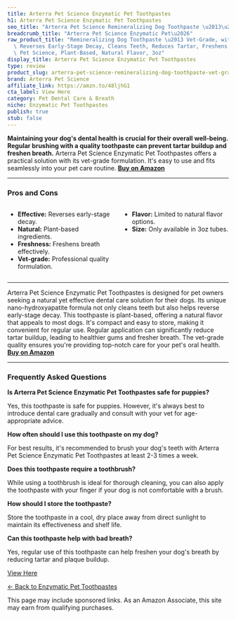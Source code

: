 ```yaml
---
title: Arterra Pet Science Enzymatic Pet Toothpastes
h1: Arterra Pet Science Enzymatic Pet Toothpastes
seo_title: "Arterra Pet Science Remineralizing Dog Toothpaste \u2013\u2026"
breadcrumb_title: "Arterra Pet Science Enzymatic Pet\u2026"
raw_product_title: "Remineralizing Dog Toothpaste \u2013 Vet-Grade, with Nano-Hydroxyapatite,\
  \ Reverses Early-Stage Decay, Cleans Teeth, Reduces Tartar, Freshens Breath by Arterra\
  \ Pet Science, Plant-Based, Natural Flavor, 3oz"
display_title: Arterra Pet Science Enzymatic Pet Toothpastes
type: review
product_slug: arterra-pet-science-remineralizing-dog-toothpaste-vet-grade-with-nano-h-ea467180
brand: Arterra Pet Science
affiliate_link: https://amzn.to/48ljhG1
cta_label: View Here
category: Pet Dental Care & Breath
niche: Enzymatic Pet Toothpastes
publish: true
stub: false
---
```


<div id="intro" class="full-width">
  <p><strong>Maintaining your dog's dental health is crucial for their overall well-being. Regular brushing with a quality toothpaste can prevent tartar buildup and freshen breath.</strong> Arterra Pet Science Enzymatic Pet Toothpastes offers a practical solution with its vet-grade formulation. It's easy to use and fits seamlessly into your pet care routine. <a href="https://amzn.to/48ljhG1" rel="nofollow sponsored noopener" target="_blank"><strong>Buy on Amazon</strong></a></p>
</div>

<hr />
<h3 id="pros-cons">Pros and Cons</h3>
<div class="pc-grid" style="display:grid;grid-template-columns:1fr 1fr;gap:16px;">
  <ul>
    <li><strong>Effective:</strong> Reverses early-stage decay.</li>
    <li><strong>Natural:</strong> Plant-based ingredients.</li>
    <li><strong>Freshness:</strong> Freshens breath effectively.</li>
    <li><strong>Vet-grade:</strong> Professional quality formulation.</li>
  </ul>
  <ul>
    <li><strong>Flavor:</strong> Limited to natural flavor options.</li>
    <li><strong>Size:</strong> Only available in 3oz tubes.</li>
  </ul>
</div>
<hr />

<div class="full-width">
  <p>Arterra Pet Science Enzymatic Pet Toothpastes is designed for pet owners seeking a natural yet effective dental care solution for their dogs. Its unique nano-hydroxyapatite formula not only cleans teeth but also helps reverse early-stage decay. This toothpaste is plant-based, offering a natural flavor that appeals to most dogs. It's compact and easy to store, making it convenient for regular use. Regular application can significantly reduce tartar buildup, leading to healthier gums and fresher breath. The vet-grade quality ensures you're providing top-notch care for your pet's oral health. <a href="https://amzn.to/48ljhG1" rel="nofollow sponsored noopener" target="_blank"><strong>Buy on Amazon</strong></a></p>
</div>

<hr />
<h3 id="faqs">Frequently Asked Questions</h3>

<p><strong>Is Arterra Pet Science Enzymatic Pet Toothpastes safe for puppies?</strong></p>
<p>Yes, this toothpaste is safe for puppies. However, it's always best to introduce dental care gradually and consult with your vet for age-appropriate advice.</p>

<p><strong>How often should I use this toothpaste on my dog?</strong></p>
<p>For best results, it's recommended to brush your dog's teeth with Arterra Pet Science Enzymatic Pet Toothpastes at least 2-3 times a week.</p>

<p><strong>Does this toothpaste require a toothbrush?</strong></p>
<p>While using a toothbrush is ideal for thorough cleaning, you can also apply the toothpaste with your finger if your dog is not comfortable with a brush.</p>

<p><strong>How should I store the toothpaste?</strong></p>
<p>Store the toothpaste in a cool, dry place away from direct sunlight to maintain its effectiveness and shelf life.</p>

<p><strong>Can this toothpaste help with bad breath?</strong></p>
<p>Yes, regular use of this toothpaste can help freshen your dog's breath by reducing tartar and plaque buildup.</p>
<p><a class="btn" href="https://amzn.to/48ljhG1" target="_blank" rel="nofollow sponsored noopener">View Here</a></p>
<p><a href="/roundups/pet-dental-care-breath/enzymatic-pet-toothpastes/">← Back to Enzymatic Pet Toothpastes</a></p>
<aside class="disclosure">This page may include sponsored links. As an Amazon Associate, this site may earn from qualifying purchases.</aside>
